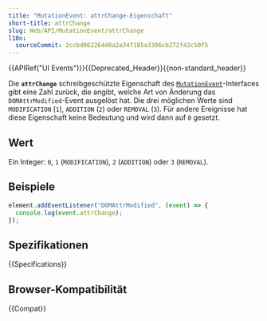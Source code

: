 ```yaml
---
title: "MutationEvent: attrChange-Eigenschaft"
short-title: attrChange
slug: Web/API/MutationEvent/attrChange
l10n:
  sourceCommit: 2ccbd062264d0a2a34f185a3386cb272f42c50f5
---
```


{{APIRef("UI Events")}}{{Deprecated_Header}}{{non-standard_header}}

Die **`attrChange`** schreibgeschützte Eigenschaft des [`MutationEvent`](/de/docs/Web/API/MutationEvent)-Interfaces gibt eine Zahl zurück, die angibt, welche Art von Änderung das `DOMAttrModified`-Event ausgelöst hat. Die drei möglichen Werte sind `MODIFICATION` (`1`), `ADDITION` (`2`) oder `REMOVAL` (`3`). Für andere Ereignisse hat diese Eigenschaft keine Bedeutung und wird dann auf `0` gesetzt.

## Wert

Ein Integer: `0`, `1` (`MODIFICATION`), `2` (`ADDITION`) oder `3` (`REMOVAL`).

## Beispiele

```js
element.addEventListener("DOMAttrModified", (event) => {
  console.log(event.attrChange);
});
```

## Spezifikationen

{{Specifications}}

## Browser-Kompatibilität

{{Compat}}
